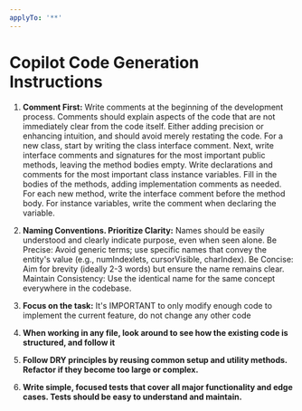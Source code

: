 ```yaml
---
applyTo: '**'
---
```

# Copilot Code Generation Instructions

1. **Comment First:**
   Write comments at the beginning of the development process. Comments should explain aspects of the code that are not immediately clear from the code itself. Either adding precision or enhancing intuition, and should avoid merely restating the code. For a new class, start by writing the class interface comment. Next, write interface comments and signatures for the most important public methods, leaving the method bodies empty. Write declarations and comments for the most important class instance variables. Fill in the bodies of the methods, adding implementation comments as needed. For each new method, write the interface comment before the method body. For instance variables, write the comment when declaring the variable.

2. **Naming Conventions. Prioritize Clarity:**
   Names should be easily understood and clearly indicate purpose, even when seen alone. Be Precise: Avoid generic terms; use specific names that convey the entity's value (e.g., numIndexlets, cursorVisible, charIndex). Be Concise: Aim for brevity (ideally 2-3 words) but ensure the name remains clear. Maintain Consistency: Use the identical name for the same concept everywhere in the codebase.

3. **Focus on the task:**
   It's IMPORTANT to only modify enough code to implement the current feature, do not change any other code

4. **When working in any file, look around to see how the existing code is structured, and follow it**

5. **Follow DRY principles by reusing common setup and utility methods. Refactor if they become too large or complex.**

6. **Write simple, focused tests that cover all major functionality and edge cases. Tests should be easy to understand and maintain.**